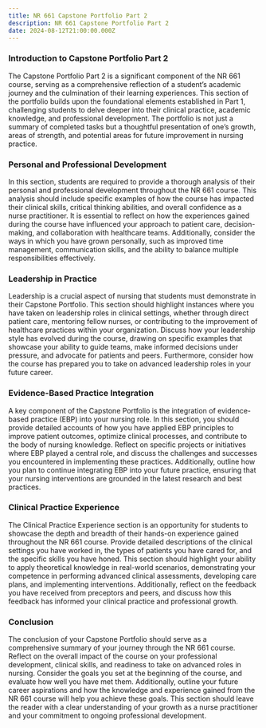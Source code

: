 ```yaml
---
title: NR 661 Capstone Portfolio Part 2
description: NR 661 Capstone Portfolio Part 2
date: 2024-08-12T21:00:00.000Z
---
```


### Introduction to Capstone Portfolio Part 2

The Capstone Portfolio Part 2 is a significant component of the NR 661 course, serving as a comprehensive reflection of a student’s academic journey and the culmination of their learning experiences. This section of the portfolio builds upon the foundational elements established in Part 1, challenging students to delve deeper into their clinical practice, academic knowledge, and professional development. The portfolio is not just a summary of completed tasks but a thoughtful presentation of one’s growth, areas of strength, and potential areas for future improvement in nursing practice.

### Personal and Professional Development

In this section, students are required to provide a thorough analysis of their personal and professional development throughout the NR 661 course. This analysis should include specific examples of how the course has impacted their clinical skills, critical thinking abilities, and overall confidence as a nurse practitioner. It is essential to reflect on how the experiences gained during the course have influenced your approach to patient care, decision-making, and collaboration with healthcare teams. Additionally, consider the ways in which you have grown personally, such as improved time management, communication skills, and the ability to balance multiple responsibilities effectively.

### Leadership in Practice

Leadership is a crucial aspect of nursing that students must demonstrate in their Capstone Portfolio. This section should highlight instances where you have taken on leadership roles in clinical settings, whether through direct patient care, mentoring fellow nurses, or contributing to the improvement of healthcare practices within your organization. Discuss how your leadership style has evolved during the course, drawing on specific examples that showcase your ability to guide teams, make informed decisions under pressure, and advocate for patients and peers. Furthermore, consider how the course has prepared you to take on advanced leadership roles in your future career.

### Evidence-Based Practice Integration

A key component of the Capstone Portfolio is the integration of evidence-based practice (EBP) into your nursing role. In this section, you should provide detailed accounts of how you have applied EBP principles to improve patient outcomes, optimize clinical processes, and contribute to the body of nursing knowledge. Reflect on specific projects or initiatives where EBP played a central role, and discuss the challenges and successes you encountered in implementing these practices. Additionally, outline how you plan to continue integrating EBP into your future practice, ensuring that your nursing interventions are grounded in the latest research and best practices.

### Clinical Practice Experience

The Clinical Practice Experience section is an opportunity for students to showcase the depth and breadth of their hands-on experience gained throughout the NR 661 course. Provide detailed descriptions of the clinical settings you have worked in, the types of patients you have cared for, and the specific skills you have honed. This section should highlight your ability to apply theoretical knowledge in real-world scenarios, demonstrating your competence in performing advanced clinical assessments, developing care plans, and implementing interventions. Additionally, reflect on the feedback you have received from preceptors and peers, and discuss how this feedback has informed your clinical practice and professional growth.

### Conclusion

The conclusion of your Capstone Portfolio should serve as a comprehensive summary of your journey through the NR 661 course. Reflect on the overall impact of the course on your professional development, clinical skills, and readiness to take on advanced roles in nursing. Consider the goals you set at the beginning of the course, and evaluate how well you have met them. Additionally, outline your future career aspirations and how the knowledge and experience gained from the NR 661 course will help you achieve these goals. This section should leave the reader with a clear understanding of your growth as a nurse practitioner and your commitment to ongoing professional development.
